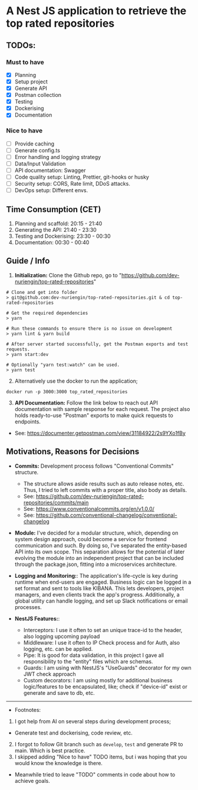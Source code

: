 # A Nest JS application to retrieve the top rated repositories

## TODOs:
### Must to have
- [x] Planning
- [x] Setup project
- [x] Generate API
- [x] Postman collection
- [x] Testing
- [x] Dockerising
- [x] Documentation

### Nice to have
- [ ] Provide caching
- [ ] Generate config.ts
- [ ] Error handling and logging strategy
- [ ] Data/Input Validation
- [ ] API documentation: Swagger
- [ ] Code quality setup: Linting, Prettier, git-hooks or husky
- [ ] Security setup: CORS, Rate limit, DDoS attacks.
- [ ] DevOps setup: Different envs.

## Time Consumption (CET)
1. Planning and scaffold: 20:15 - 21:40 
2. Generating the API: 21:40 - 23:30
3. Testing and Dockerising: 23:30 - 00:30
4. Documentation: 00:30 - 00:40

## Guide / Info
1. **Initialization:** Clone the Github repo, go to "https://github.com/dev-nuriengin/top-rated-repositories"
```
# Clone and get into folder
> git@github.com:dev-nuriengin/top-rated-repositories.git & cd top-rated-repositories

# Get the required dependencies
> yarn

# Run these commands to ensure there is no issue on development
> yarn lint & yarn build

# After server started successfully, get the Postman exports and test requests. 
> yarn start:dev

# Optionally "yarn test:watch" can be used.
> yarn test
```

2. Alternatively use the docker to run the application;
```
docker run -p 3000:3000 top_rated_repositories
```

3. **API Documentation:**
Follow the link below to reach out API documentation with sample response for each request.
The project also holds ready-to-use "Postman" exports to make quick requests to endpoints.
- See: https://documenter.getpostman.com/view/31184922/2s9YXo1fBy

## Motivations, Reasons for Decisions
- **Commits:** Development process follows "Conventional Commits" structure.
  - The structure allows aside results such as auto release notes, etc. Thus, I tried to left commits with a proper title, also body as details.
  - See: https://github.com/dev-nuriengin/top-rated-repositories/commits/main
  - See: https://www.conventionalcommits.org/en/v1.0.0/
  - See: https://github.com/conventional-changelog/conventional-changelog

- **Module:** I've decided for a modular structure, which, depending on system design approach, could become a service for frontend communication and such. By doing so, I've separated the entity-based API into its own scope. This separation allows for the potential of later evolving the module into an independent project that can be included through the package.json, fitting into a microservices architecture.

- **Logging and Monitoring:**: The application's life-cycle is key during runtime when end-users are engaged. Business logic can be logged in a set format and sent to tools like KIBANA. This lets developers, project managers, and even clients track the app's progress. Additionally, a global utility can handle logging, and set up Slack notifications or email processes.

- **NestJS Features:**:
  - Interceptors: I use it often to set an unique trace-id to the header, also logging upcoming payload
  - Middleware: I use it often to IP Check process and for Auth, also logging, etc. can be applied.
  - Pipe: It is good for data validation, in this project I gave all responsibility to the "entity" files which are schemas.
  - Guards: I am using with NestJS's "UseGuards" decorator for my own JWT check approach
  - Custom decorators: I am using mostly for additional business logic/features to be encapsulated, like; check if "device-id" exist or generate and save to db, etc.

---
+ Footnotes: 
1. I got help from AI on several steps during development process;
  - Generate test and dockerising, code review, etc. 
2. I forgot to follow Git branch such as `develop`, `test` and generate PR to main. Which is best practice.
3. I skipped adding "Nice to have" TODO items, but i was hoping that you would know the knowledge is there.
  - Meanwhile tried to leave "TODO" comments in code about how to achieve goals.